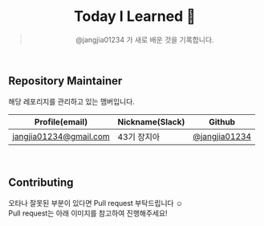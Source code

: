 <div align="center">

# Today I Learned 📓

> @jangjia01234 가 새로 배운 것을 기록합니다.

<br>

<div align="left">

## Repository Maintainer

해당 레포리지를 관리하고 있는 맴버입니다.

| Profile(email)                                 | Nickname(Slack) | Github                                     |
| ---------------------------------------------------- | --------------- | ------------------------------------------ |
| <a href="mailto:﻿superman@test.com?subject=안녕하세요.">jangjia01234@gmail.com</a>  |      43기 장지아       | [@jangjia01234](https://github.com/jangjia01234)     |

  <br>

## Contributing
오타나 잘못된 부분이 있다면 Pull request 부탁드립니다 ☺️ 
<br> Pull request는 아래 이미지를 참고하여 진행해주세요!
